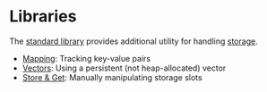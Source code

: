 # Libraries

The [standard library](https://github.com/FuelLabs/sway/tree/master/sway-lib-std) provides additional utility for handling [storage](https://github.com/FuelLabs/sway/blob/master/sway-lib-std/src/storage.sw).

- [Mapping](storage-map.md): Tracking key-value pairs
- [Vectors](storage-vec.md): Using a persistent (not heap-allocated) vector
- [Store & Get](store-get.md): Manually manipulating storage slots
